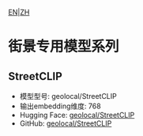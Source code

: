 [EN](../../../en/special_embedding/street/README.md)|[ZH](README.md)
# 街景专用模型系列

## StreetCLIP
- 模型型号: geolocal/StreetCLIP
- 输出embedding维度: 768
- Hugging Face: [geolocal/StreetCLIP](https://huggingface.co/geolocal/StreetCLIP)
- GitHub: [geolocal/StreetCLIP](https://github.com/geolocal/StreetCLIP) 